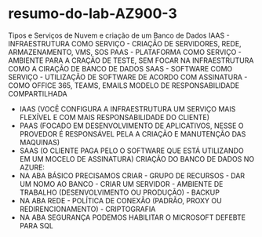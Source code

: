 # resumo-do-lab-AZ900-3
Tipos e Serviços de Nuvem e criação de um Banco de Dados
IAAS - INFRAESTRUTURA COMO SERVIÇO - CRIAÇÃO DE SERVIDORES, REDE, ARMAZENAMENTO, VMS, SOS
PAAS - PLATAFORMA COMO SERVIÇO - AMBIENTE PARA A CRAÇÃO DE TESTE, SEM FOCAR NA INFRAESTRUTURA COMO A CIRAÇÃO DE BANCO DE DADOS
SAAS - SOFTWARE COMO SERVIÇO - UTILIZAÇÃO DE SOFTWARE DE ACORDO COM ASSINATURA - COMO OFFICE 365, TEAMS, EMAILS
MODELO DE RESPONSABILIDADE COMPARTILHADA
  - IAAS (VOCÊ CONFIGURA A INFRAESTRUTURA UM SERVIÇO MAIS FLEXÍVEL E COM MAIS RESPONSABILIDADE DO CLIENTE)
  - PAAS (FOCADO EM DESENVOLVIMENTO DE APLICATIVOS, NESSE O PROVEDOR É RESPONSÁVEL PELA A CRIAÇÃO E MANUTENÇÃO DAS MAQUINAS)
  - SAAS (O CLIENTE PAGA PELO O SOFTWARE QUE ESTÁ UTILIZANDO EM UM MOCELO DE ASSINATURA)
CRIAÇÃO DO BANCO DE DADOS NO AZURE:
  - NA ABA BÁSICO PRECISAMOS CRIAR - GRUPO DE RECURSOS - DAR UM NOMO AO BANCO - CRIAR UM SERVIDOR - AMBIENTE DE TRABALHO (DESENVOLVIMENTO OU PRODUÇÃO) - BACKUP
  - NA ABA REDE - POLÍTICA DE CONEXÃO (PADRÃO, PROXY OU REDIRENCIONAMENTO) - CRIPTOGRAFIA
  - NA ABA SEGURANÇA PODEMOS HABILITAR O MICROSOFT DEFEBTE PARA SQL
